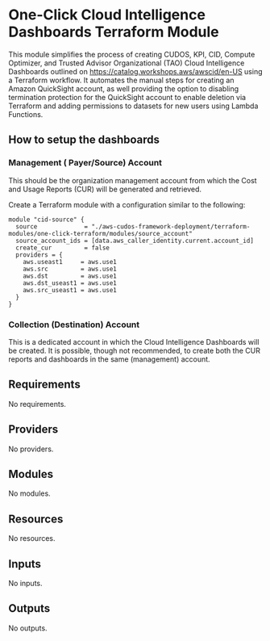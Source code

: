 # One-Click Cloud Intelligence Dashboards Terraform Module

This module simplifies the process of creating CUDOS, KPI, CID, Compute Optimizer, and Trusted Advisor Organizational (TAO) Cloud Intelligence Dashboards outlined on https://catalog.workshops.aws/awscid/en-US using a Terraform workflow. It automates the manual steps for creating an Amazon QuickSight account, as well providing the option to disabling termination protection for the QuickSight account to enable deletion via Terraform and adding permissions to datasets for new users using Lambda Functions. 

## How to setup the dashboards
### Management ( Payer/Source)  Account
This should be the organization management account from which the Cost and Usage Reports (CUR) will be generated and retrieved.

Create a Terraform module with a configuration similar to the following: 

```
module "cid-source" {
  source             = "./aws-cudos-framework-deployment/terraform-modules/one-click-terraform/modules/source_account"
  source_account_ids = [data.aws_caller_identity.current.account_id]
  create_cur         = false
  providers = {
    aws.useast1     = aws.use1
    aws.src         = aws.use1
    aws.dst         = aws.use1
    aws.dst_useast1 = aws.use1
    aws.src_useast1 = aws.use1
  }
}
```

### Collection (Destination) Account
This is a dedicated account in which the Cloud Intelligence Dashboards will be created. It is possible, though not recommended, to create both the CUR reports and dashboards in the same (management) account.

<!-- BEGIN_TF_DOCS -->
## Requirements

No requirements.

## Providers

No providers.

## Modules

No modules.

## Resources

No resources.

## Inputs

No inputs.

## Outputs

No outputs.
<!-- END_TF_DOCS -->